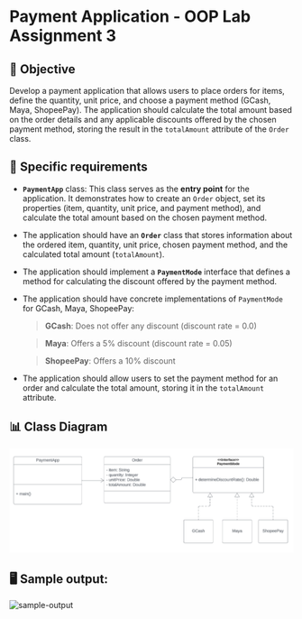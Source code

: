 # Payment Application - OOP Lab Assignment 3

## 📌 Objective
Develop a payment application that allows users to place orders for items, define the quantity, unit price, and choose a payment method (GCash, Maya, ShopeePay). The application should calculate the total amount based on the order details and any applicable discounts offered by the chosen payment method, storing the result in the `totalAmount` attribute of the `Order` class.

## 🧩 Specific requirements
- **`PaymentApp`** class: This class serves as the **entry point** for the application. It demonstrates how to create an `Order` object, set its properties (item, quantity, unit price, and payment method), and calculate the total amount based on the chosen payment method.
- The application should have an **`Order`** class that stores information about the ordered item, quantity, unit price, chosen payment method, and the calculated total amount (`totalAmount`).
- The application should implement a **`PaymentMode`** interface that defines a method for calculating the discount offered by the payment method.
- The application should have concrete implementations of `PaymentMode` for GCash, Maya, ShopeePay:
  > **GCash**: Does not offer any discount (discount rate = 0.0)
  
  > **Maya**: Offers a 5% discount (discount rate = 0.05)
  
  > **ShopeePay**: Offers a 10% discount
- The application should allow users to set the payment method for an order and calculate the total amount, storing it in the `totalAmount` attribute.

## 📊 Class Diagram
![class-diagram](image.png)

## 🖥️ Sample output:
![sample-output](https://github.com/fayecamilleburi/OOP_LabAssign3/assets/152823567/4f4c6cf0-fc53-43f8-9de5-b65831340461)
